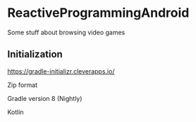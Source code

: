 # ReactiveProgrammingAndroid
Some stuff about browsing video games

## Initialization
https://gradle-initializr.cleverapps.io/

Zip format

Gradle version 8 (Nightly)

Kotlin
